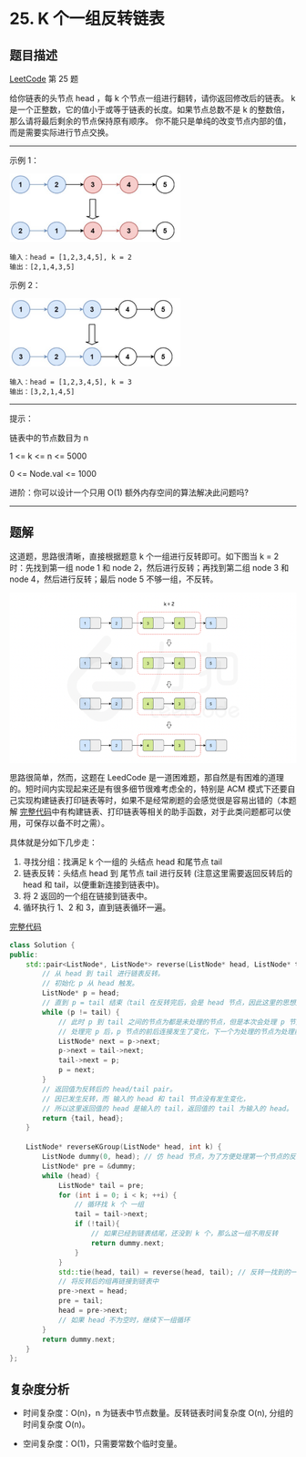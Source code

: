 # 25. K 个一组反转链表

## 题目描述

[LeetCode](https://leetcode.cn/problems/reverse-nodes-in-k-group/) 第 25 题

给你链表的头节点 head ，每 k 个节点一组进行翻转，请你返回修改后的链表。
k 是一个正整数，它的值小于或等于链表的长度。如果节点总数不是 k 的整数倍，那么请将最后剩余的节点保持原有顺序。
你不能只是单纯的改变节点内部的值，而是需要实际进行节点交换。

---

示例 1：

<img src="./01.png#pic_center" alt="示例1" width="300" height="120"/>

```
输入：head = [1,2,3,4,5], k = 2
输出：[2,1,4,3,5]
```

示例 2：

<img src="./02.png#pic_center" alt="示例2" width="300" height="120"/>

```
输入：head = [1,2,3,4,5], k = 3
输出：[3,2,1,4,5]
```

---

提示：

链表中的节点数目为 n

1 <= k <= n <= 5000

0 <= Node.val <= 1000

进阶：你可以设计一个只用 O(1) 额外内存空间的算法解决此问题吗?

---

## 题解

这道题，思路很清晰，直接根据题意 k 个一组进行反转即可。如下图当 k = 2 时：先找到第一组 node 1 和 node 2，然后进行反转；再找到第二组 node 3 和 node 4，然后进行反转；最后 node 5 不够一组，不反转。

<img src="./03.png" align='middle' alt="题解" width="650" height="300"/>

思路很简单，然而，这题在 LeedCode 是一道困难题，那自然是有困难的道理的。短时间内实现起来还是有很多细节很难考虑全的，特别是 ACM 模式下还要自己实现构建链表打印链表等时，如果不是经常刷题的会感觉很是容易出错的（本题解 [完整代码](./reverse_nodes_in_k-group.cpp)中有构建链表、打印链表等相关的助手函数，对于此类问题都可以使用，可保存以备不时之需）。

具体就是分如下几步走：
1. 寻找分组：找满足 k 个一组的 头结点 head 和尾节点 tail
2. 链表反转：头结点 head 到 尾节点 tail 进行反转 (注意这里需要返回反转后的 head 和 tail，以便重新连接到链表中)。
3. 将 2 返回的一个组在链接到链表中。
4. 循环执行 1、2 和 3，直到链表循环一遍。

[完整代码](./reverse_nodes_in_k-group.cpp)

``` c++
class Solution {
public:
    std::pair<ListNode*, ListNode*> reverse(ListNode* head, ListNode* tail) {
        // 从 head 到 tail 进行链表反转。
        // 初始化 p 从 head 触发。
        ListNode* p = head;
        // 直到 p = tail 结束（tail 在反转完后，会是 head 节点，因此这里的思想是将 tail 前的节点正序挨个插入到 tail 后，实现了反转）。
        while (p != tail) {
            // 此时 p 到 tail 之间的节点为都是未处理的节点，但是本次会处理 p 节点。
            // 处理完 p 后，p 节点的前后连接发生了变化，下一个为处理的节点为处理前的 p 节点，已经无法找到，因此需要提前准备一个 next 节点记录下来。
            ListNode* next = p->next;
            p->next = tail->next;
            tail->next = p;
            p = next;
        }
        // 返回值为反转后的 head/tail pair。
        // 因已发生反转，而 输入的 head 和 tail 节点没有发生变化，
        // 所以这里返回值的 head 是输入的 tail，返回值的 tail 为输入的 head。
        return {tail, head};
    }

    ListNode* reverseKGroup(ListNode* head, int k) {
        ListNode dummy(0, head); // 仿 head 节点，为了方便处理第一个节点的反转。这里直接栈内存而不是 new 出来，是后边不想 delete 防止内存泄露。
        ListNode* pre = &dummy;
        while (head) {
            ListNode* tail = pre;
            for (int i = 0; i < k; ++i) {
                // 循环找 k 个 一组
                tail = tail->next;
                if (!tail){
                    // 如果已经到链表结尾，还没到 k 个，那么这一组不用反转
                    return dummy.next;
                }
            }
            std::tie(head, tail) = reverse(head, tail); // 反转一找到的一组
            // 将反转后的组再链接到链表中
            pre->next = head;
            pre = tail;
            head = pre->next;
            // 如果 head 不为空时，继续下一组循环
        }
        return dummy.next;
    }
};
```

## 复杂度分析

* 时间复杂度：O(n)，n 为链表中节点数量。反转链表时间复杂度 O(n), 分组的时间复杂度 O(n)。

* 空间复杂度：O(1)，只需要常数个临时变量。